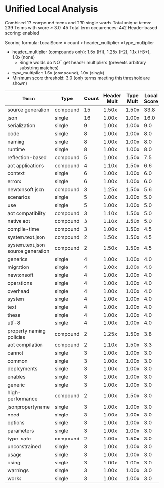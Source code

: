 # Unified Local Analysis

Combined 13 compound terms and 230 single words
Total unique terms: 239
Terms with score ≥ 3.0: 45
Total term occurrences: 442
Header-based scoring: enabled

Scoring formula: LocalScore = count × header_multiplier × type_multiplier
- header_multiplier (compounds only): 1.5x (H1), 1.25x (H2), 1.1x (H3+), 1.0x (none)
  - Single words do NOT get header multipliers (prevents arbitrary substring matches)
- type_multiplier: 1.5x (compound), 1.0x (single)
- Minimum score threshold: 3.0 (only terms meeting this threshold are shown)

| Term | Type | Count | Header Mult | Type Mult | Local Score |
|------|------|-------|-------------|-----------|-------------|
| source generation | compound | 15 | 1.50x | 1.50x | 33.8 |
| json | single | 16 | 1.00x | 1.00x | 16.0 |
| serialization | single | 9 | 1.00x | 1.00x | 9.0 |
| code | single | 8 | 1.00x | 1.00x | 8.0 |
| naming | single | 8 | 1.00x | 1.00x | 8.0 |
| runtime | single | 8 | 1.00x | 1.00x | 8.0 |
| reflection-based | compound | 5 | 1.00x | 1.50x | 7.5 |
| aot applications | compound | 4 | 1.10x | 1.50x | 6.6 |
| context | single | 6 | 1.00x | 1.00x | 6.0 |
| errors | single | 6 | 1.00x | 1.00x | 6.0 |
| newtonsoft.json | compound | 3 | 1.25x | 1.50x | 5.6 |
| scenarios | single | 5 | 1.00x | 1.00x | 5.0 |
| use | single | 5 | 1.00x | 1.00x | 5.0 |
| aot compatibility | compound | 3 | 1.10x | 1.50x | 5.0 |
| native aot | compound | 3 | 1.10x | 1.50x | 5.0 |
| compile-time | compound | 3 | 1.00x | 1.50x | 4.5 |
| system.text.json | compound | 2 | 1.50x | 1.50x | 4.5 |
| system.text.json source generation | compound | 2 | 1.50x | 1.50x | 4.5 |
| generics | single | 4 | 1.00x | 1.00x | 4.0 |
| migration | single | 4 | 1.00x | 1.00x | 4.0 |
| newtonsoft | single | 4 | 1.00x | 1.00x | 4.0 |
| operations | single | 4 | 1.00x | 1.00x | 4.0 |
| overhead | single | 4 | 1.00x | 1.00x | 4.0 |
| system | single | 4 | 1.00x | 1.00x | 4.0 |
| text | single | 4 | 1.00x | 1.00x | 4.0 |
| these | single | 4 | 1.00x | 1.00x | 4.0 |
| utf-8 | single | 4 | 1.00x | 1.00x | 4.0 |
| property naming policies | compound | 2 | 1.25x | 1.50x | 3.8 |
| aot compilation | compound | 2 | 1.10x | 1.50x | 3.3 |
| cannot | single | 3 | 1.00x | 1.00x | 3.0 |
| common | single | 3 | 1.00x | 1.00x | 3.0 |
| deployments | single | 3 | 1.00x | 1.00x | 3.0 |
| enables | single | 3 | 1.00x | 1.00x | 3.0 |
| generic | single | 3 | 1.00x | 1.00x | 3.0 |
| high-performance | compound | 2 | 1.00x | 1.50x | 3.0 |
| jsonpropertyname | single | 3 | 1.00x | 1.00x | 3.0 |
| need | single | 3 | 1.00x | 1.00x | 3.0 |
| options | single | 3 | 1.00x | 1.00x | 3.0 |
| parameters | single | 3 | 1.00x | 1.00x | 3.0 |
| type-safe | compound | 2 | 1.00x | 1.50x | 3.0 |
| unconstrained | single | 3 | 1.00x | 1.00x | 3.0 |
| usage | single | 3 | 1.00x | 1.00x | 3.0 |
| using | single | 3 | 1.00x | 1.00x | 3.0 |
| warnings | single | 3 | 1.00x | 1.00x | 3.0 |
| works | single | 3 | 1.00x | 1.00x | 3.0 |
